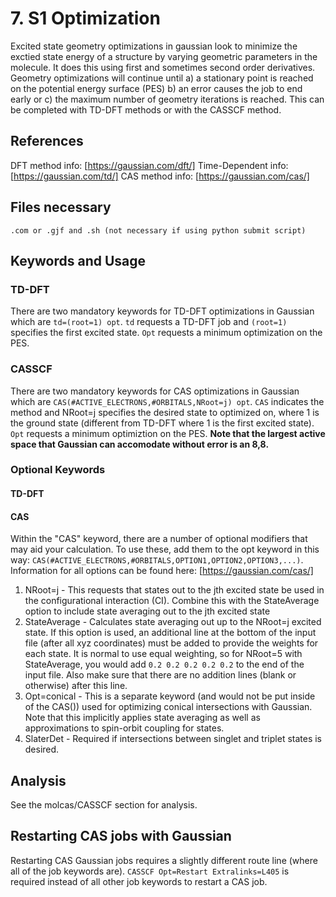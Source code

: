 # 7. S1 Optimization
Excited state geometry optimizations in gaussian look to minimize the exctied state energy of a structure by varying geometric parameters in the molecule. It does this using first and sometimes second order derivatives. Geometry optimizations will continue until a) a stationary point is reached on the potential energy surface (PES) b) an error causes the job to end early or c) the maximum number of geometry iterations is reached. This can be completed with TD-DFT methods or with the CASSCF method. 
## References
DFT method info: [https://gaussian.com/dft/]
Time-Dependent info: [https://gaussian.com/td/]
CAS method info: [https://gaussian.com/cas/]

## Files necessary
```.com or .gjf and .sh (not necessary if using python submit script)```

## Keywords and Usage
### TD-DFT
There are two mandatory keywords for TD-DFT optimizations in Gaussian which are ```td=(root=1) opt```.  ```td``` requests a TD-DFT job and ```(root=1)``` specifies the first excited state. ```Opt``` requests a minimum optimization on the PES.

### CASSCF
There are two mandatory keywords for CAS optimizations in Gaussian which are ```CAS(#ACTIVE_ELECTRONS,#ORBITALS,NRoot=j) opt```. ```CAS``` indicates the method and NRoot=j specifies the desired state to optimized on, where 1 is the ground state (different from TD-DFT where 1 is the first excited state). ```Opt``` requests a minimum optimiztion on the PES. **Note that the largest active space that Gaussian can accomodate without error is an 8,8.**

### Optional Keywords
#### TD-DFT

#### CAS
Within the "CAS" keyword, there are a number of optional modifiers that may aid your calculation. To use these, add them to the opt keyword in this way: ```CAS(#ACTIVE_ELECTRONS,#ORBITALS,OPTION1,OPTION2,OPTION3,...)```. Information for all options can be found here: [https://gaussian.com/cas/]
1. NRoot=j - This requests that states out to the jth excited state be used in the configurational interaction (CI). Combine this with the StateAverage option to include state averaging out to the jth excited state
2. StateAverage - Calculates state averaging out up to the NRoot=j excited state. If this option is used, an additional line at the bottom of the input file (after all xyz coordinates) must be added to provide the weights for each state. It is normal to use equal weighting, so for NRoot=5 with StateAverage, you would add ```0.2 0.2 0.2 0.2 0.2``` to the end of the input file. Also make sure that there are no addition lines (blank or otherwise) after this line.
3. Opt=conical - This is a separate keyword (and would not be put inside of the CAS()) used for optimizing conical intersections with Gaussian. Note that this implicitly applies state averaging as well as approximations to spin-orbit coupling for states.
4. SlaterDet - Required if intersections between singlet and triplet states is desired.

## Analysis
See the molcas/CASSCF section for analysis.

## Restarting CAS jobs with Gaussian
Restarting CAS Gaussian jobs requires a slightly different route line (where all of the job keywords are). ```CASSCF Opt=Restart Extralinks=L405``` is required instead of all other job keywords to restart a CAS job.


